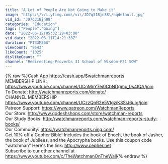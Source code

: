```yaml
---
title: "A Lot of People Are Not Going to Make it"
image: "https:\/\/i.ytimg.com\/vi\/JD7q31Bjn88\/hqdefault.jpg"
vid_id: "JD7q31Bjn88"
categories: "Education"
tags: ["People","Going"]
date: "2022-06-12T05:32:29+03:00"
vid_date: "2022-06-11T14:21:33Z"
duration: "PT33M26S"
viewcount: "9543"
likeCount: "1025"
dislikeCount: ""
channel: "Redirecting-Proverbs 31 School of Wisdom-P31 SOW"
---
```

{% raw %}Cash App <a rel="nofollow" target="blank" href="https://cash.app/$watchmanreports">https://cash.app/$watchmanreports</a><br />MEMBERSHIP LINK: <a rel="nofollow" target="blank" href="https://www.youtube.com/channel/UCnMnY7ei0CbNDgmu_0s4IQA/join">https://www.youtube.com/channel/UCnMnY7ei0CbNDgmu_0s4IQA/join</a><br />To Donate:  <a rel="nofollow" target="blank" href="http://watchmanreports.com/donate/">http://watchmanreports.com/donate/</a><br />CHANNEL MEMBERSHIP <a rel="nofollow" target="blank" href="https://www.youtube.com/channel/UCzzQnR2e5VIgziK3SiJ6uIg/join">https://www.youtube.com/channel/UCzzQnR2e5VIgziK3SiJ6uIg/join</a><br />Patreon Support: <a rel="nofollow" target="blank" href="https://www.patreon.com/WatchmanReports">https://www.patreon.com/WatchmanReports</a><br />Our Store: <a rel="nofollow" target="blank" href="http://www.qodeshshops.com/store/watchman-reports">http://www.qodeshshops.com/store/watchman-reports</a><br />Our Study Books: <a rel="nofollow" target="blank" href="http://watchmanreports.com/watchman-reports-study-books/">http://watchmanreports.com/watchman-reports-study-books/</a><br />Our Community: <a rel="nofollow" target="blank" href="https://watchmanreports.ning.com/">https://watchmanreports.ning.com/</a><br />Get 10% off a Cepher Bible! Includes the book of Enoch, the book of Jasher, the book of Jubilees, and the Apocrypha books. Use this coupon code &quot;watchman&quot; Here's the link: <a rel="nofollow" target="blank" href="http://www.cepher.net">http://www.cepher.net</a><br />Subscribe to our other channel at <a rel="nofollow" target="blank" href="https://www.youtube.com/c/TheWatchmanOnTheWall">https://www.youtube.com/c/TheWatchmanOnTheWall</a>{% endraw %}
